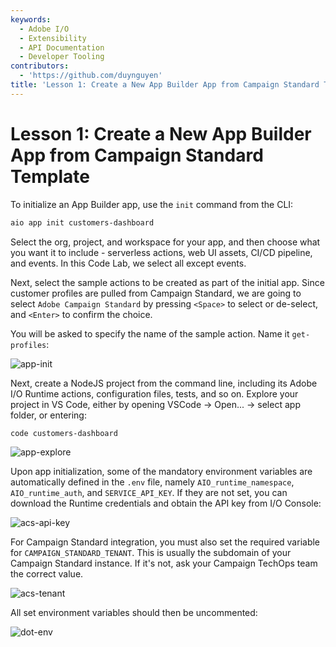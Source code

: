 ```yaml
---
keywords:
  - Adobe I/O
  - Extensibility
  - API Documentation
  - Developer Tooling
contributors:
  - 'https://github.com/duynguyen'
title: 'Lesson 1: Create a New App Builder App from Campaign Standard Template'
---
```


# Lesson 1: Create a New App Builder App from Campaign Standard Template

To initialize an App Builder app, use the `init` command from the CLI:

```bash
aio app init customers-dashboard
```

Select the org, project, and workspace for your app, and then choose what you want it to include - serverless actions, web UI assets, CI/CD pipeline, and events. In this Code Lab, we select all except events.

Next, select the sample actions to be created as part of the initial app. Since customer profiles are pulled from Campaign Standard, we are going to select `Adobe Campaign Standard` by pressing `<Space>` to select or de-select, and `<Enter>` to confirm the choice.

You will be asked to specify the name of the sample action. Name it `get-profiles`:

![app-init](assets/app-init-1.png)

Next, create a NodeJS project from the command line, including its Adobe I/O Runtime actions, configuration files, tests, and so on. Explore your project in VS Code, either by opening VSCode -> Open... -> select app folder, or entering:

```bash
code customers-dashboard
```

![app-explore](assets/app-explore.png)

Upon app initialization, some of the mandatory environment variables are automatically defined in the `.env` file, namely `AIO_runtime_namespace`, `AIO_runtime_auth`, and `SERVICE_API_KEY`. If they are not set, you can download the Runtime credentials and obtain the API key from I/O Console:  

![acs-api-key](assets/acs-api-key.png)

For Campaign Standard integration, you must also set the required variable for `CAMPAIGN_STANDARD_TENANT`. This is usually the subdomain of your Campaign Standard instance. If it's not, ask your Campaign TechOps team the correct value.

![acs-tenant](assets/acs-tenant.png)

All set environment variables should then be uncommented:

![dot-env](assets/dot-env.png)
